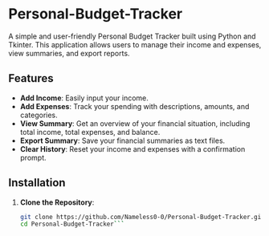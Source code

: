 # Personal-Budget-Tracker

A simple and user-friendly Personal Budget Tracker built using Python and Tkinter. This application allows users to manage their income and expenses, view summaries, and export reports.

## Features

- **Add Income**: Easily input your income.
- **Add Expenses**: Track your spending with descriptions, amounts, and categories.
- **View Summary**: Get an overview of your financial situation, including total income, total expenses, and balance.
- **Export Summary**: Save your financial summaries as text files.
- **Clear History**: Reset your income and expenses with a confirmation prompt.


## Installation

1. **Clone the Repository**:
   ```bash
   git clone https://github.com/Nameless0-0/Personal-Budget-Tracker.git
   cd Personal-Budget-Tracker```
